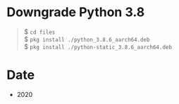 # Downgrade Python 3.8

> $ `cd files`                                                  
> $ `pkg install ./python_3.8.6_aarch64.deb`                  
> $ `pkg install ./python-static_3.8.6_aarch64.deb`

# Date

- 2020
